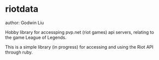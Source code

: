 # riotdata
author:  Godwin Liu

Hobby library for accessping pvp.net (riot games) api servers, relating to the game League of Legends.

This is a simple library (in progress) for accessing and using the Riot API through ruby.
